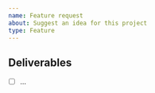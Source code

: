 ```yaml
---
name: Feature request
about: Suggest an idea for this project
type: Feature
---
```


<!-- Start by telling us what problem you’re trying to solve. Often a solution already exists! Please, don’t send pull requests to implement new features without first getting our support. -->

## Deliverables

- [ ] ...
